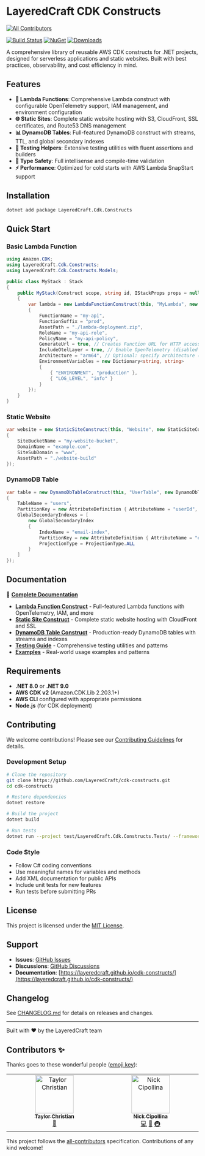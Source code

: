 # LayeredCraft CDK Constructs
<!-- ALL-CONTRIBUTORS-BADGE:START - Do not remove or modify this section -->
[![All Contributors](https://img.shields.io/badge/all_contributors-2-orange.svg?style=flat-square)](#contributors-)
<!-- ALL-CONTRIBUTORS-BADGE:END -->

[![Build Status](https://github.com/LayeredCraft/cdk-constructs/actions/workflows/build.yaml/badge.svg)](https://github.com/LayeredCraft/cdk-constructs/actions/workflows/build.yaml)
[![NuGet](https://img.shields.io/nuget/v/LayeredCraft.Cdk.Constructs.svg)](https://www.nuget.org/packages/LayeredCraft.Cdk.Constructs/)
[![Downloads](https://img.shields.io/nuget/dt/LayeredCraft.Cdk.Constructs.svg)](https://www.nuget.org/packages/LayeredCraft.Cdk.Constructs/)

A comprehensive library of reusable AWS CDK constructs for .NET projects, designed for serverless applications and static websites. Built with best practices, observability, and cost efficiency in mind.

## Features

- **🚀 Lambda Functions**: Comprehensive Lambda construct with configurable OpenTelemetry support, IAM management, and environment configuration
- **🌐 Static Sites**: Complete static website hosting with S3, CloudFront, SSL certificates, and Route53 DNS management
- **📊 DynamoDB Tables**: Full-featured DynamoDB construct with streams, TTL, and global secondary indexes
- **🧪 Testing Helpers**: Extensive testing utilities with fluent assertions and builders
- **📝 Type Safety**: Full intellisense and compile-time validation
- **⚡ Performance**: Optimized for cold starts with AWS Lambda SnapStart support

## Installation

```bash
dotnet add package LayeredCraft.Cdk.Constructs
```

## Quick Start

### Basic Lambda Function

```csharp
using Amazon.CDK;
using LayeredCraft.Cdk.Constructs;
using LayeredCraft.Cdk.Constructs.Models;

public class MyStack : Stack
{
    public MyStack(Construct scope, string id, IStackProps props = null) : base(scope, id, props)
    {
        var lambda = new LambdaFunctionConstruct(this, "MyLambda", new LambdaFunctionConstructProps
        {
            FunctionName = "my-api",
            FunctionSuffix = "prod",
            AssetPath = "./lambda-deployment.zip",
            RoleName = "my-api-role",
            PolicyName = "my-api-policy",
            GenerateUrl = true, // Creates Function URL for HTTP access
            IncludeOtelLayer = true, // Enable OpenTelemetry (disabled by default in v2.0+)
            Architecture = "arm64", // Optional: specify architecture (default: amd64)
            EnvironmentVariables = new Dictionary<string, string>
            {
                { "ENVIRONMENT", "production" },
                { "LOG_LEVEL", "info" }
            }
        });
    }
}
```

### Static Website

```csharp
var website = new StaticSiteConstruct(this, "Website", new StaticSiteConstructProps
{
    SiteBucketName = "my-website-bucket",
    DomainName = "example.com",
    SiteSubDomain = "www",
    AssetPath = "./website-build"
});
```

### DynamoDB Table

```csharp
var table = new DynamoDbTableConstruct(this, "UserTable", new DynamoDbTableConstructProps
{
    TableName = "users",
    PartitionKey = new AttributeDefinition { AttributeName = "userId", AttributeType = AttributeType.STRING },
    GlobalSecondaryIndexes = [
        new GlobalSecondaryIndex
        {
            IndexName = "email-index",
            PartitionKey = new AttributeDefinition { AttributeName = "email", AttributeType = AttributeType.STRING },
            ProjectionType = ProjectionType.ALL
        }
    ]
});
```

## Documentation

📖 **[Complete Documentation](https://layeredcraft.github.io/cdk-constructs/)**

- **[Lambda Function Construct](https://layeredcraft.github.io/cdk-constructs/constructs/lambda-function)** - Full-featured Lambda functions with OpenTelemetry, IAM, and more
- **[Static Site Construct](https://layeredcraft.github.io/cdk-constructs/constructs/static-site)** - Complete static website hosting with CloudFront and SSL
- **[DynamoDB Table Construct](https://layeredcraft.github.io/cdk-constructs/constructs/dynamodb-table)** - Production-ready DynamoDB tables with streams and indexes
- **[Testing Guide](https://layeredcraft.github.io/cdk-constructs/testing)** - Comprehensive testing utilities and patterns
- **[Examples](https://layeredcraft.github.io/cdk-constructs/examples)** - Real-world usage examples and patterns

## Requirements

- **.NET 8.0** or **.NET 9.0**
- **AWS CDK v2** (Amazon.CDK.Lib 2.203.1+)
- **AWS CLI** configured with appropriate permissions
- **Node.js** (for CDK deployment)

## Contributing

We welcome contributions! Please see our [Contributing Guidelines](CONTRIBUTING.md) for details.

### Development Setup

```bash
# Clone the repository
git clone https://github.com/LayeredCraft/cdk-constructs.git
cd cdk-constructs

# Restore dependencies
dotnet restore

# Build the project
dotnet build

# Run tests
dotnet run --project test/LayeredCraft.Cdk.Constructs.Tests/ --framework net8.0
```

### Code Style

- Follow C# coding conventions
- Use meaningful names for variables and methods
- Add XML documentation for public APIs
- Include unit tests for new features
- Run tests before submitting PRs

## License

This project is licensed under the [MIT License](LICENSE).

## Support

- **Issues**: [GitHub Issues](https://github.com/LayeredCraft/cdk-constructs/issues)
- **Discussions**: [GitHub Discussions](https://github.com/LayeredCraft/cdk-constructs/discussions)
- **Documentation**: [https://layeredcraft.github.io/cdk-constructs/](https://layeredcraft.github.io/cdk-constructs/)

## Changelog

See [CHANGELOG.md](CHANGELOG.md) for details on releases and changes.

---

Built with ❤️ by the LayeredCraft team
## Contributors ✨

Thanks goes to these wonderful people ([emoji key](https://allcontributors.org/docs/en/emoji-key)):

<!-- ALL-CONTRIBUTORS-LIST:START - Do not remove or modify this section -->
<!-- prettier-ignore-start -->
<!-- markdownlint-disable -->
<table>
  <tbody>
    <tr>
      <td align="center" valign="top" width="14.28%"><a href="https://github.com/taylorbobaylor"><img src="https://avatars.githubusercontent.com/u/25238885?v=4?s=100" width="100px;" alt="Taylor Christian"/><br /><sub><b>Taylor Christian</b></sub></a><br /><a href="https://github.com/LayeredCraft/cdk-constructs/commits?author=taylorbobaylor" title="Documentation">📖</a></td>
      <td align="center" valign="top" width="14.28%"><a href="https://github.com/ncipollina"><img src="https://avatars.githubusercontent.com/u/1405469?v=4?s=100" width="100px;" alt="Nick Cipollina"/><br /><sub><b>Nick Cipollina</b></sub></a><br /><a href="https://github.com/LayeredCraft/cdk-constructs/commits?author=ncipollina" title="Code">💻</a> <a href="https://github.com/LayeredCraft/cdk-constructs/commits?author=ncipollina" title="Documentation">📖</a> <a href="#infra-ncipollina" title="Infrastructure (Hosting, Build-Tools, etc)">🚇</a></td>
    </tr>
  </tbody>
</table>

<!-- markdownlint-restore -->
<!-- prettier-ignore-end -->

<!-- ALL-CONTRIBUTORS-LIST:END -->

This project follows the [all-contributors](https://github.com/all-contributors/all-contributors) specification. Contributions of any kind welcome!